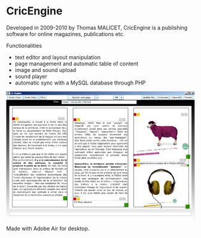 # CricEngine

Developed in 2009-2010 by Thomas MALICET, CricEngine is a publishing software for online magazines, publications etc.

Functionalities
- text editor and layout manipulation
- page management and automatic table of content
- image and sound upload
- sound player
- automatic sync with a MySQL database through PHP

![alt text](/lib/screencap.jpg)

Made with Adobe Air for desktop.
